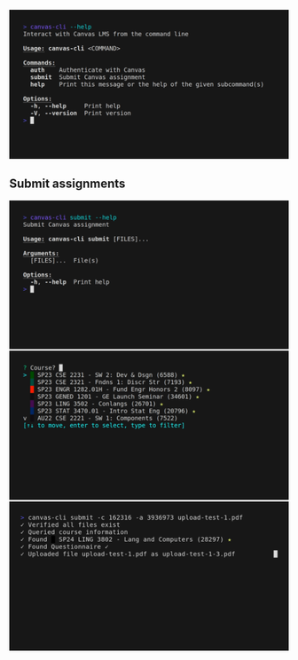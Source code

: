 ![canvas-cli --help](./docs/help.gif)

## Submit assignments

![canvas-cli submit --help](./docs/submit-help.gif)
![canvas-cli submit upload-test.pdf](./docs/submit.gif)
![canvas-cli submit -c 162316 -a 3936973 upload-test-1.pdf](./docs/submit-ids.gif)
